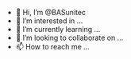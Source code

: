 - 👋 Hi, I’m @BASunitec
- 👀 I’m interested in ...
- 🌱 I’m currently learning ...
- 💞️ I’m looking to collaborate on ...
- 📫 How to reach me ...

<!---
BASunitec/BASunitec is a ✨ special ✨ repository because its `README.md` (this file) appears on your GitHub profile.
You can click the Preview link to take a look at your changes.
--->
